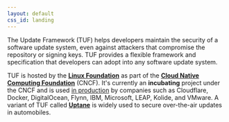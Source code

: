 ```yaml
---
layout: default
css_id: landing
---
```


The Update Framework (TUF) helps developers maintain the security of a software 
update system, even against attackers that compromise the repository or signing keys.
TUF provides a flexible framework and specification that developers can adopt into
any software update system.

TUF is hosted by the [**Linux Foundation**](https://www.linuxfoundation.org/) as
part of the [**Cloud Native Computing Foundation**](https://www.cncf.io/) (CNCF).
It's currently an **incubating** project under the CNCF and is used [in
production](/adoptions.html) by companies such as Cloudflare, Docker, DigitalOcean,
Flynn, IBM, Microsoft, LEAP, Kolide, and VMware.  A variant of TUF called
[**Uptane**](https://uptane.github.io/) is widely used to secure over-the-air 
updates in automobiles.
